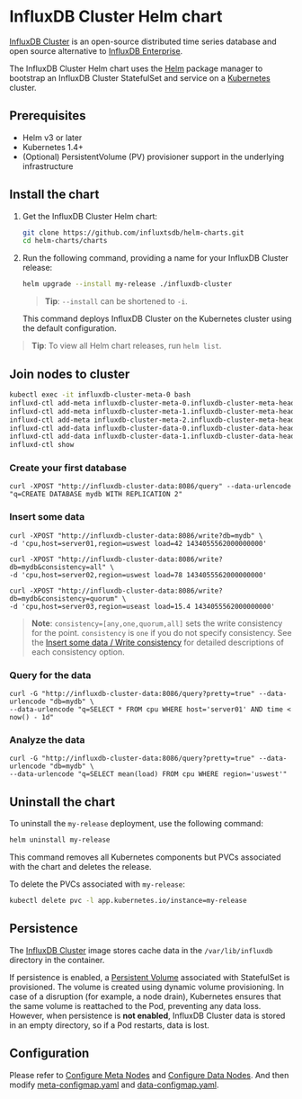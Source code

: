 # InfluxDB Cluster Helm chart

[InfluxDB Cluster](https://github.com/chengshiwen/influxdb-cluster) is an open-source distributed time series database and open source alternative to [InfluxDB Enterprise](https://docs.influxdata.com/enterprise_influxdb/v1.8/).

The InfluxDB Cluster Helm chart uses the [Helm](https://helm.sh) package manager to
bootstrap an InfluxDB Cluster StatefulSet and service on a
[Kubernetes](http://kubernetes.io) cluster.

## Prerequisites

- Helm v3 or later
- Kubernetes 1.4+
- (Optional) PersistentVolume (PV) provisioner support in the underlying infrastructure

## Install the chart

1. Get the InfluxDB Cluster Helm chart:

   ```bash
   git clone https://github.com/influxtsdb/helm-charts.git
   cd helm-charts/charts
   ```

2. Run the following command, providing a name for your InfluxDB Cluster release:

   ```bash
   helm upgrade --install my-release ./influxdb-cluster
   ```

   > **Tip**: `--install` can be shortened to `-i`.

   This command deploys InfluxDB Cluster on the Kubernetes cluster using the default configuration.

  > **Tip**: To view all Helm chart releases, run `helm list`.

## Join nodes to cluster

```bash
kubectl exec -it influxdb-cluster-meta-0 bash
influxd-ctl add-meta influxdb-cluster-meta-0.influxdb-cluster-meta-headless:8091
influxd-ctl add-meta influxdb-cluster-meta-1.influxdb-cluster-meta-headless:8091
influxd-ctl add-meta influxdb-cluster-meta-2.influxdb-cluster-meta-headless:8091
influxd-ctl add-data influxdb-cluster-data-0.influxdb-cluster-data-headless:8088
influxd-ctl add-data influxdb-cluster-data-1.influxdb-cluster-data-headless:8088
influxd-ctl show
```

### Create your first database

```
curl -XPOST "http://influxdb-cluster-data:8086/query" --data-urlencode "q=CREATE DATABASE mydb WITH REPLICATION 2"
```

### Insert some data

```
curl -XPOST "http://influxdb-cluster-data:8086/write?db=mydb" \
-d 'cpu,host=server01,region=uswest load=42 1434055562000000000'

curl -XPOST "http://influxdb-cluster-data:8086/write?db=mydb&consistency=all" \
-d 'cpu,host=server02,region=uswest load=78 1434055562000000000'

curl -XPOST "http://influxdb-cluster-data:8086/write?db=mydb&consistency=quorum" \
-d 'cpu,host=server03,region=useast load=15.4 1434055562000000000'
```

> **Note**: `consistency=[any,one,quorum,all]` sets the write consistency for the point. `consistency` is `one` if you do not specify consistency. See the [Insert some data / Write consistency](https://github.com/chengshiwen/influxdb-cluster/wiki/Home-Eng#insert-some-data) for detailed descriptions of each consistency option.

### Query for the data

```
curl -G "http://influxdb-cluster-data:8086/query?pretty=true" --data-urlencode "db=mydb" \
--data-urlencode "q=SELECT * FROM cpu WHERE host='server01' AND time < now() - 1d"
```

### Analyze the data

```
curl -G "http://influxdb-cluster-data:8086/query?pretty=true" --data-urlencode "db=mydb" \
--data-urlencode "q=SELECT mean(load) FROM cpu WHERE region='uswest'"
```

## Uninstall the chart

To uninstall the `my-release` deployment, use the following command:

```bash
helm uninstall my-release
```

This command removes all Kubernetes components but PVCs associated with the chart and deletes the release.

To delete the PVCs associated with `my-release`:

```bash
kubectl delete pvc -l app.kubernetes.io/instance=my-release
```

## Persistence

The [InfluxDB Cluster](https://hub.docker.com/r/chengshiwen/influxdb) image stores cache data in the `/var/lib/influxdb` directory in the container.

If persistence is enabled, a [Persistent Volume](http://kubernetes.io/docs/user-guide/persistent-volumes/)
associated with StatefulSet is provisioned. The volume is created using dynamic
volume provisioning. In case of a disruption (for example, a node drain),
Kubernetes ensures that the same volume is reattached to the Pod, preventing any
data loss. However, when persistence is **not enabled**, InfluxDB Cluster data is stored
in an empty directory, so if a Pod restarts, data is lost.

## Configuration

Please refer to [Configure Meta Nodes](https://github.com/chengshiwen/influxdb-cluster/wiki/Configure-Meta-Nodes) and [Configure Data Nodes](https://github.com/chengshiwen/influxdb-cluster/wiki/Configure-Data-Nodes).
And then modify [meta-configmap.yaml](./templates/meta-configmap.yaml) and [data-configmap.yaml](./templates/data-configmap.yaml).
